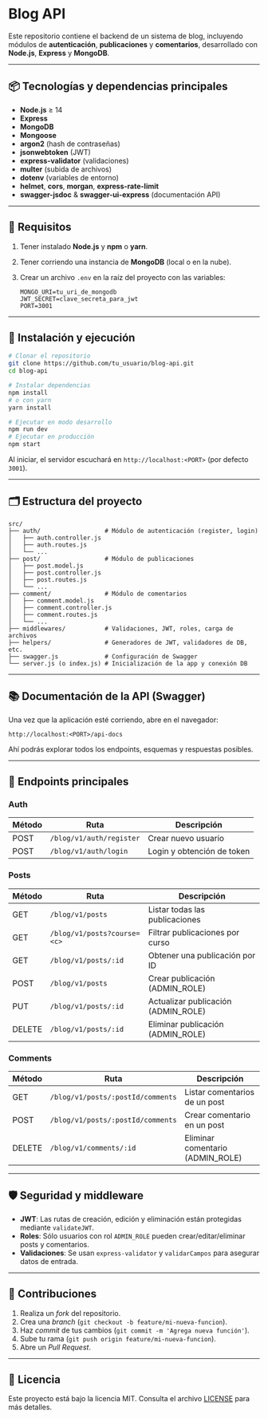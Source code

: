 # Blog API

Este repositorio contiene el backend de un sistema de blog, incluyendo módulos de **autenticación**, **publicaciones** y **comentarios**, desarrollado con **Node.js**, **Express** y **MongoDB**.

---

## 📦 Tecnologías y dependencias principales

* **Node.js** ≥ 14
* **Express**
* **MongoDB**
* **Mongoose**
* **argon2** (hash de contraseñas)
* **jsonwebtoken** (JWT)
* **express-validator** (validaciones)
* **multer** (subida de archivos)
* **dotenv** (variables de entorno)
* **helmet**, **cors**, **morgan**, **express-rate-limit**
* **swagger-jsdoc** & **swagger-ui-express** (documentación API)

---

## 🔧 Requisitos

1. Tener instalado **Node.js** y **npm** o **yarn**.
2. Tener corriendo una instancia de **MongoDB** (local o en la nube).
3. Crear un archivo `.env` en la raíz del proyecto con las variables:

   ```
   MONGO_URI=tu_uri_de_mongodb
   JWT_SECRET=clave_secreta_para_jwt
   PORT=3001
   ```

---

## 🚀 Instalación y ejecución

```bash
# Clonar el repositorio
git clone https://github.com/tu_usuario/blog-api.git
cd blog-api

# Instalar dependencias
npm install
# o con yarn
yarn install

# Ejecutar en modo desarrollo
npm run dev
# Ejecutar en producción
npm start
```

Al iniciar, el servidor escuchará en `http://localhost:<PORT>` (por defecto `3001`).

---

## 🗂 Estructura del proyecto

```text
src/
├── auth/                  # Módulo de autenticación (register, login)
│   ├── auth.controller.js
│   ├── auth.routes.js
│   └── ...
├── post/                  # Módulo de publicaciones
│   ├── post.model.js
│   ├── post.controller.js
│   ├── post.routes.js
│   └── ...
├── comment/               # Módulo de comentarios
│   ├── comment.model.js
│   ├── comment.controller.js
│   ├── comment.routes.js
│   └── ...
├── middlewares/           # Validaciones, JWT, roles, carga de archivos
├── helpers/               # Generadores de JWT, validadores de DB, etc.
├── swagger.js             # Configuración de Swagger
└── server.js (o index.js) # Inicialización de la app y conexión DB
```

---

## 📚 Documentación de la API (Swagger)

Una vez que la aplicación esté corriendo, abre en el navegador:

```
http://localhost:<PORT>/api-docs
```

Ahí podrás explorar todos los endpoints, esquemas y respuestas posibles.

---

## 🔑 Endpoints principales

### Auth

| Método | Ruta                     | Descripción                |
| ------ | ------------------------ | -------------------------- |
| POST   | `/blog/v1/auth/register` | Crear nuevo usuario        |
| POST   | `/blog/v1/auth/login`    | Login y obtención de token |

### Posts

| Método | Ruta                        | Descripción                          |
| ------ | --------------------------- | ------------------------------------ |
| GET    | `/blog/v1/posts`            | Listar todas las publicaciones       |
| GET    | `/blog/v1/posts?course=<c>` | Filtrar publicaciones por curso      |
| GET    | `/blog/v1/posts/:id`        | Obtener una publicación por ID       |
| POST   | `/blog/v1/posts`            | Crear publicación (ADMIN\_ROLE)      |
| PUT    | `/blog/v1/posts/:id`        | Actualizar publicación (ADMIN\_ROLE) |
| DELETE | `/blog/v1/posts/:id`        | Eliminar publicación (ADMIN\_ROLE)   |

### Comments

| Método | Ruta                              | Descripción                       |
| ------ | --------------------------------- | --------------------------------- |
| GET    | `/blog/v1/posts/:postId/comments` | Listar comentarios de un post     |
| POST   | `/blog/v1/posts/:postId/comments` | Crear comentario en un post       |
| DELETE | `/blog/v1/comments/:id`           | Eliminar comentario (ADMIN\_ROLE) |

---

## 🛡 Seguridad y middleware

* **JWT**: Las rutas de creación, edición y eliminación están protegidas mediante `validateJWT`.
* **Roles**: Sólo usuarios con rol `ADMIN_ROLE` pueden crear/editar/eliminar posts y comentarios.
* **Validaciones**: Se usan `express-validator` y `validarCampos` para asegurar datos de entrada.

---

## 🤝 Contribuciones

1. Realiza un *fork* del repositorio.
2. Crea una *branch* (`git checkout -b feature/mi-nueva-funcion`).
3. Haz *commit* de tus cambios (`git commit -m 'Agrega nueva función'`).
4. Sube tu rama (`git push origin feature/mi-nueva-funcion`).
5. Abre un *Pull Request*.

---

## 📄 Licencia

Este proyecto está bajo la licencia MIT. Consulta el archivo [LICENSE](LICENSE) para más detalles.
